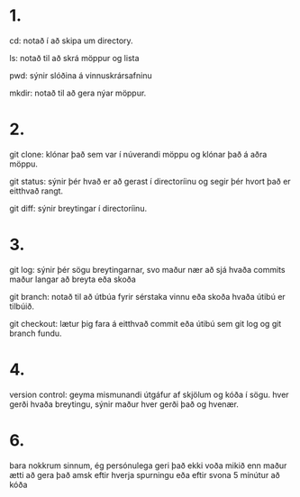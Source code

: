 <h1>1.</h1> 
cd: notað í að skipa um directory.


ls: notað til að skrá möppur og lista

pwd: sýnir slóðina á vinnuskrársafninu

mkdir: notað til að gera nýar möppur.

<h1>2.</h1> 
git clone: klónar það sem var í núverandi möppu og klónar það á aðra möppu.


git status: sýnir þér hvað er að gerast í directoríinu og segir þér hvort það er eitthvað rangt.

git diff: sýnir breytingar í directoríinu.

<h1>3.</h1> 
git log: sýnir þér sögu breytingarnar, svo maður nær að sjá hvaða commits maður langar að breyta eða skoða


git branch: notað til að útbúa fyrir sérstaka vinnu eða skoða hvaða útibú er tilbúið.

git checkout: lætur þig fara á eitthvað commit eða útibú sem git log og git branch fundu.

<h1>4.</h1> 
version control: geyma mismunandi útgáfur af skjölum og kóða í sögu. hver gerði hvaða breytingu, sýnir maður hver gerði það og hvenær.

<h1>6.</h1>
bara nokkrum sinnum, ég persónulega geri það ekki voða mikið enn maður ætti að gera það amsk eftir hverja spurningu eða eftir svona 5 mínútur að kóða 


